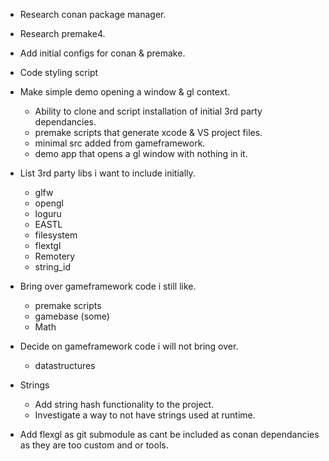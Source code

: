 - Research conan package manager.
- Research premake4.
- Add initial configs for conan & premake.
- Code styling script

- Make simple demo opening a window & gl context.
	- Ability to clone and script installation of initial 3rd party dependancies.
	- premake scripts that generate xcode & VS project files.
	- minimal src added from gameframework.
	- demo app that opens a gl window with nothing in it.

- List 3rd party libs i want to include initially.
	- glfw
	- opengl
	- loguru
	- EASTL
	- filesystem
	- flextgl
	- Remotery
	- string_id

- Bring over gameframework code i still like.
	- premake scripts
	- gamebase (some)
	- Math

- Decide on gameframework code i will not bring over.
	- datastructures

- Strings
	- Add string hash functionality to the project.
	- Investigate a way to not have strings used at runtime.

- Add flexgl as git submodule as cant be included as conan dependancies as they are too custom and or tools.